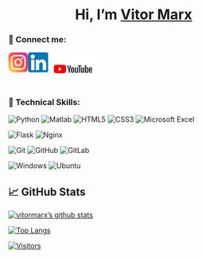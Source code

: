 <h1 align="center">
Hi, I’m <a href="https://www.instagram.com/vitormarx.s/">Vitor Marx</a>
</h1>

### 🤝 Connect me:
<a href="https://www.instagram.com/vitormarx.s/"><img align="left" src="https://raw.githubusercontent.com/vitormarx/vitormarx/main/images/instagram.svg" alt="icon | Instagram" width="40px"/></a>

<a href="https://www.linkedin.com/in/vitor-marx-melo-silva-582b16189/"><img align="left" src="https://raw.githubusercontent.com/vitormarx/vitormarx/main/images/linkedin.svg" alt="icon | LinkedIn" width="40px"/></a>

<a href="https://www.youtube.com/channel/UCK5rOPhjIlTy0bRYSlTOwDg/videos"><img align="top" src="https://raw.githubusercontent.com/vitormarx/vitormarx/main/images/YouTube-Logo.wine.svg" alt="icon | YouTube" width="100px"/></a>


### 💼 Technical Skills: 


![Python](https://img.shields.io/badge/python-3670A0?style=for-the-badge&logo=python&logoColor=ffdd54)
![Matlab](https://img.shields.io/badge/matlab-darkblue?style=for-the-badge&logo=octave&logoColor=fcd683)
![HTML5](https://img.shields.io/badge/html5-%23E34F26.svg?style=for-the-badge&logo=html5&logoColor=white)
![CSS3](https://img.shields.io/badge/css3-%231572B6.svg?style=for-the-badge&logo=css3&logoColor=white)
![Microsoft Excel](https://img.shields.io/badge/Microsoft_Excel-217346?style=for-the-badge&logo=microsoft-excel&logoColor=white)


![Flask](https://img.shields.io/badge/flask-%23000.svg?style=for-the-badge&logo=flask&logoColor=white)
![Nginx](https://img.shields.io/badge/nginx-%23009639.svg?style=for-the-badge&logo=nginx&logoColor=white)


![Git](https://img.shields.io/badge/git-%23F05033.svg?style=for-the-badge&logo=git&logoColor=white)
![GitHub](https://img.shields.io/badge/github-%23121011.svg?style=for-the-badge&logo=github&logoColor=white)
![GitLab](https://img.shields.io/badge/gitlab-%23181717.svg?style=for-the-badge&logo=gitlab&logoColor=white)


![Windows](https://img.shields.io/badge/Windows-0078D6?style=for-the-badge&logo=windows&logoColor=white)
![Ubuntu](https://img.shields.io/badge/Ubuntu-E95420?style=for-the-badge&logo=ubuntu&logoColor=white)


## 📈 GitHub Stats 

[![vitormarx’s github stats](https://github-readme-stats.vercel.app/api?username=vitormarx)](https://github.com/vitormarx)


[![Top Langs](https://github-readme-stats.vercel.app/api/top-langs/?username=vitormarx&layout=compact)](https://github.com/vitormarx)


[![Visitors](https://visitor-badge.glitch.me/badge?page_id=vitormarx.vitormarx)](https://github.com/vitormarx)

